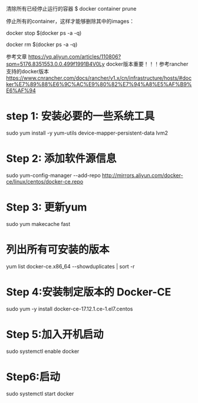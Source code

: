 清除所有已经停止运行的容器
$ docker container prune

停止所有的container，这样才能够删除其中的images：

docker stop $(docker ps -a -q)

docker rm $(docker ps -a -q)

参考文章 https://yq.aliyun.com/articles/110806?spm=5176.8351553.0.0.499f1991B4V0Ly
docker版本重要！！！参考rancher支持的docker版本 https://www.cnrancher.com/docs/rancher/v1.x/cn/infrastructure/hosts/#docker%E7%89%88%E6%9C%AC%E9%80%82%E7%94%A8%E5%AF%B9%E6%AF%94

# step 1: 安装必要的一些系统工具
sudo yum install -y yum-utils device-mapper-persistent-data lvm2

# Step 2: 添加软件源信息
sudo yum-config-manager --add-repo http://mirrors.aliyun.com/docker-ce/linux/centos/docker-ce.repo

# Step 3: 更新yum
sudo yum makecache fast

# 列出所有可安装的版本
yum list docker-ce.x86_64 --showduplicates | sort -r  

# Step 4:安装制定版本的 Docker-CE
sudo yum -y install docker-ce-17.12.1.ce-1.el7.centos

# Step 5:加入开机启动
sudo systemctl enable docker

# Step6:启动
sudo systemctl start docker